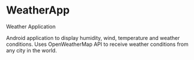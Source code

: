 # WeatherApp

Weather Application

Android application to display humidity, wind, temperature and weather conditions. Uses OpenWeatherMap API to receive weather conditions from any city in the world.
